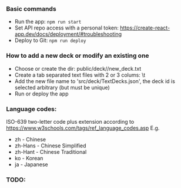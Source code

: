 
### Basic commands

- Run the app: `npm run start`
- Set API repo access with a personal token: https://create-react-app.dev/docs/deployment/#troubleshooting
- Deploy to Git: `npm run deploy`


### How to add a new deck or modify an existing one

- Choose or create the dir: public/deck/<language>/new_deck.txt
- Create a tab separated text files with 2 or 3 colums: <word>\t<translation>
- Add the new file name to 'src/deck/TextDecks.json', the deck id is selected arbitrary (but must be unique)
- Run or deploy the app

### Language codes:

ISO-639 two-letter code plus extension according to https://www.w3schools.com/tags/ref_language_codes.asp
E.g.

- zh - Chinese
- zh-Hans - Chinese Simplified
- zh-Hant - Chinese Traditional
- ko - Korean
- ja - Japanese


### TODO: 

